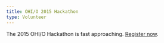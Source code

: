 ```yaml
---
title: OHI/O 2015 Hackathon
type: Volunteer
---
```


The 2015 OHI/O Hackathon is fast approaching. [Register now](http://hack.osu.edu/).
